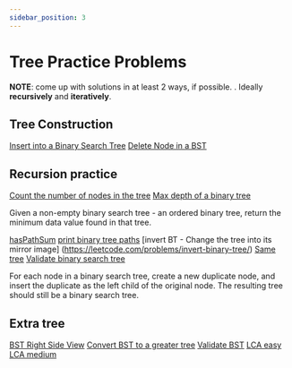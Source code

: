 ```yaml
---
sidebar_position: 3
---
```


# Tree Practice Problems
**NOTE**: come up with solutions in at least 2 ways, if possible. . Ideally **recursively** and **iteratively**.

## Tree Construction
[Insert into a Binary Search Tree](https://leetcode.com/problems/insert-into-a-binary-search-tree/)
[Delete Node in a BST](https://leetcode.com/problems/delete-node-in-a-bst/)


## Recursion practice
[Count the number of nodes in the tree](https://leetcode.com/problems/count-complete-tree-nodes/)
[Max depth of a binary tree](https://leetcode.com/problems/maximum-depth-of-binary-tree/)

Given a non-empty binary search tree - an ordered binary tree, return the minimum data value found in that tree.

[hasPathSum](https://leetcode.com/problems/path-sum/)
[print binary tree paths](https://leetcode.com/problems/binary-tree-paths/)
[invert BT - Change the tree into its mirror image] (https://leetcode.com/problems/invert-binary-tree/)
[Same tree](https://leetcode.com/problems/same-tree/)
[Validate binary search tree](https://leetcode.com/problems/validate-binary-search-tree/)

For each node in a binary search tree, create a new duplicate node, and insert the duplicate as the left child of the original node. The resulting tree should still be a binary search tree.


## Extra tree
[BST Right Side View](https://leetcode.com/problems/binary-tree-right-side-view/)
[Convert BST to a greater tree](https://leetcode.com/problems/convert-bst-to-greater-tree/)
[Validate BST](https://leetcode.com/problems/validate-binary-search-tree/)
[LCA easy](https://leetcode.com/problems/lowest-common-ancestor-of-a-binary-search-tree/)
[LCA medium](https://leetcode.com/problems/lowest-common-ancestor-of-a-binary-tree/)